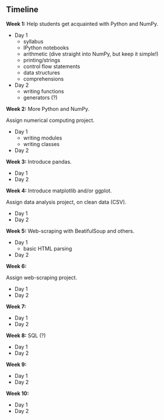 Timeline
---

**Week 1:** Help students get acquainted with Python and NumPy.

+ Day 1
    + syllabus
    + IPython notebooks
    + arithmetic (dive straight into NumPy, but keep it simple!)
    + printing/strings
    + control flow statements
    + data structures
    + comprehensions
+ Day 2
    + writing functions
    + generators (?)

**Week 2:** More Python and NumPy.

Assign numerical computing project.

+ Day 1
    + writing modules
    + writing classes
+ Day 2

**Week 3:** Introduce pandas.

+ Day 1
+ Day 2

**Week 4:** Introduce matplotlib and/or ggplot.

Assign data analysis project, on clean data (CSV).

+ Day 1
+ Day 2

**Week 5:** Web-scraping with BeatifulSoup and others.

+ Day 1
    + basic HTML parsing
+ Day 2

**Week 6:**

Assign web-scraping project.

+ Day 1
+ Day 2

**Week 7:**

+ Day 1
+ Day 2

**Week 8:** SQL (?)

+ Day 1
+ Day 2

**Week 9:**

+ Day 1
+ Day 2

**Week 10:**

+ Day 1
+ Day 2

